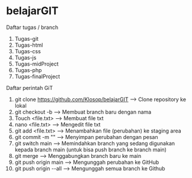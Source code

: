 # belajarGIT
 Daftar tugas / branch
 1. Tugas-git
 2. Tugas-html
 3. Tugas-css
 4. Tugas-js
 5. Tugas-midProject
 6. Tugas-php
 7. Tugas-finalProject


 Daftar perintah GiT
 1. git clone https://github.com/Klosop/belajarGIT --> Clone repository ke lokal
 2. git checkout -b <branch-name> --> Membuat branch baru dengan nama
 3. Touch <file.txt> --> Membuat file txt
 4. nano <file.txt> --> Mengedit file txt
 5. git add <file.txt> --> Menambahkan file (perubahan)  ke staging area
 6. git commit -m "<message>" --> Menyimpan perubahan dengan pesan
 7. git switch main --> Memindahkan branch yang sedang digunakan kepada branch main (untuk bisa push branch ke branch main)
 8. git merge <branch-name> --> Menggabungkan branch baru ke main
 9. git push origin main --> Mengunggah perubahan ke GitHub
 10. git push origin --all --> Mengunggah semua branch ke Github
